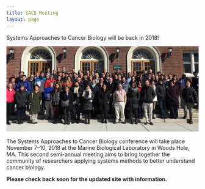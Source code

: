 ```yaml
---
title: SACB Meeting
layout: page
---
```


Systems Approaches to Cancer Biology will be back in 2018!

![2016 Group Photo](/public/img/2016_group_resize.jpg)

The Systems Approaches to Cancer Biology conference will take place November 7–10, 2018 at the Marine Biological Laboratory in Woods Hole, MA. This second semi-annual meeting aims to bring together the community of researchers applying systems methods to better understand cancer biology.

**Please check back soon for the updated site with information.**
